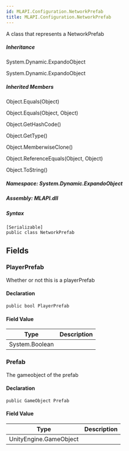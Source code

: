 ```yaml
---  
id: MLAPI.Configuration.NetworkPrefab  
title: MLAPI.Configuration.NetworkPrefab  
---
```


<div class="markdown level0 summary">

A class that represents a NetworkPrefab

</div>

<div class="markdown level0 conceptual">

</div>

<div class="inheritance">

##### Inheritance

<div class="level0">

System.Dynamic.ExpandoObject

</div>

<div class="level1">

System.Dynamic.ExpandoObject

</div>

</div>

<div class="inheritedMembers">

##### Inherited Members

<div>

Object.Equals(Object)

</div>

<div>

Object.Equals(Object, Object)

</div>

<div>

Object.GetHashCode()

</div>

<div>

Object.GetType()

</div>

<div>

Object.MemberwiseClone()

</div>

<div>

Object.ReferenceEquals(Object, Object)

</div>

<div>

Object.ToString()

</div>

</div>

##### **Namespace**: System.Dynamic.ExpandoObject

##### **Assembly**: MLAPI.dll

##### Syntax

    [Serializable]
    public class NetworkPrefab

## Fields

### PlayerPrefab

<div class="markdown level1 summary">

Whether or not this is a playerPrefab

</div>

<div class="markdown level1 conceptual">

</div>

#### Declaration

    public bool PlayerPrefab

#### Field Value

| Type           | Description |
|----------------|-------------|
| System.Boolean |             |

### Prefab

<div class="markdown level1 summary">

The gameobject of the prefab

</div>

<div class="markdown level1 conceptual">

</div>

#### Declaration

    public GameObject Prefab

#### Field Value

| Type                   | Description |
|------------------------|-------------|
| UnityEngine.GameObject |             |
